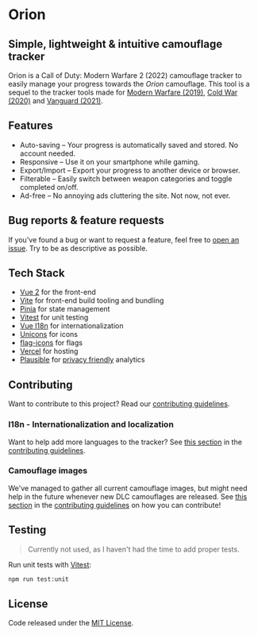 # Orion

## Simple, lightweight & intuitive camouflage tracker

Orion is a Call of Duty: Modern Warfare 2 (2022) camouflage tracker to easily manage your progress towards the *Orion* camouflage. This tool is a sequel to the tracker tools made for [Modern Warfare (2019)](https://damascus.vercel.app/), [Cold War (2020)](https://coldwar.vercel.app/) and [Vanguard (2021)](https://vanguard.emca.app/).

## Features

- Auto-saving – Your progress is automatically saved and stored. No account needed.
- Responsive – Use it on your smartphone while gaming.
- Export/Import – Export your progress to another device or browser.
- Filterable – Easily switch between weapon categories and toggle completed on/off.
- Ad-free – No annoying ads cluttering the site. Not now, not ever.

## Bug reports & feature requests
If you've found a bug or want to request a feature, feel free to [open an issue](https://github.com/carlssonemil/orion/issues/new). Try to be as descriptive as possible.

## Tech Stack

- [Vue 2](https://vuejs.org/) for the front-end
- [Vite](https://vitejs.dev/) for front-end build tooling and bundling
- [Pinia](https://pinia.vuejs.org/) for state management
- [Vitest](https://vitest.dev/) for unit testing
- [Vue I18n](https://kazupon.github.io/vue-i18n/) for internationalization
- [Unicons](https://iconscout.com/unicons) for icons
- [flag-icons](https://github.com/lipis/flag-icons) for flags
- [Vercel](https://vercel.com/) for hosting
- [Plausible](https://plausible.io/) for [privacy friendly](https://plausible.io/privacy-focused-web-analytics) analytics

## Contributing
Want to contribute to this project? Read our [contributing guidelines](https://github.com/carlssonemil/orion/blob/main/CONTRIBUTING.md).

### I18n - Internationalization and localization
Want to help add more languages to the tracker? See [this section](https://github.com/carlssonemil/orion/blob/main/CONTRIBUTING.md#I18n) in the [contributing guidelines](https://github.com/carlssonemil/orion/blob/main/CONTRIBUTING.md).

### Camouflage images
We've managed to gather all current camouflage images, but might need help in the future whenever new DLC camouflages are released. See [this section](https://github.com/carlssonemil/orion/blob/main/CONTRIBUTING.md#camouflage-images) in the [contributing guidelines](https://github.com/carlssonemil/orion/blob/main/CONTRIBUTING.md) on how you can contribute!

## Testing
> Currently not used, as I haven't had the time to add proper tests.

Run unit tests with [Vitest](https://vitest.dev/):
```sh
npm run test:unit
```

## License
Code released under the [MIT License](https://github.com/carlssonemil/orion/blob/main/LICENSE).
